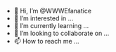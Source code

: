 - 👋 Hi, I’m @WWWEfanatice
- 👀 I’m interested in ...
- 🌱 I’m currently learning ...
- 💞️ I’m looking to collaborate on ...
- 📫 How to reach me ...

<!---
WWWEfanatice/WWWEfanatice is a ✨ special ✨ repository because its `README.md` (this file) appears on your GitHub profile.
You can click the Preview link to take a look at your changes.
--->
